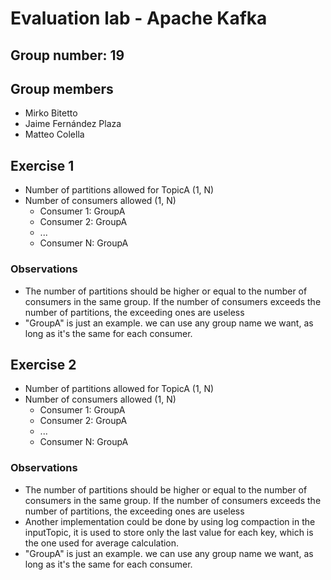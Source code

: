 # Evaluation lab - Apache Kafka

## Group number: 19

## Group members

- Mirko Bitetto
- Jaime Fernández Plaza
- Matteo Colella

## Exercise 1

- Number of partitions allowed for TopicA (1, N)
- Number of consumers allowed (1, N)
    - Consumer 1: GroupA
    - Consumer 2: GroupA
    - ...
    - Consumer N: GroupA

### Observations
- The number of partitions should be higher or equal to the number of consumers in the same group. If the number of consumers exceeds the number of partitions, the exceeding ones are useless
- "GroupA" is just an example. we can use any group name we want, as long as it's the same for each consumer.


## Exercise 2

- Number of partitions allowed for TopicA (1, N)
- Number of consumers allowed (1, N)
    - Consumer 1: GroupA
    - Consumer 2: GroupA
    - ...
    - Consumer N: GroupA

### Observations
- The number of partitions should be higher or equal to the number of consumers in the same group. If the number of consumers exceeds the number of partitions, the exceeding ones are useless
- Another implementation could be done by using log compaction in the inputTopic, it is used to store only the last value for each key, which is the one used for average calculation.
- "GroupA" is just an example. we can use any group name we want, as long as it's the same for each consumer.
